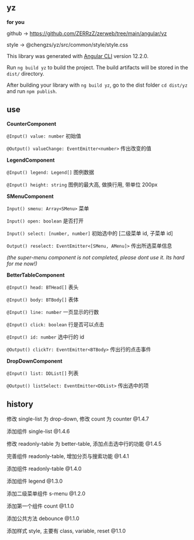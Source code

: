 ## yz

**for you**

github -> https://github.com/ZERRzZ/zerweb/tree/main/angular/yz

style -> @chengzs/yz/src/common/style/style.css

This library was generated with [Angular CLI](https://github.com/angular/angular-cli) version 12.2.0.

Run `ng build yz` to build the project. The build artifacts will be stored in the `dist/` directory.

After building your library with `ng build yz`, go to the dist folder `cd dist/yz` and run `npm publish`.

## use

**CounterComponent**

`@Input() value: number` 初始值

`@Output() valueChange: EventEmitter<number>` 传出改变的值

**LegendComponent**

`@Input() legend: Legend[]` 图例数据

`@Input() height: string` 图例的最大高, 做换行用, 带单位 200px

**SMenuComponent**

`Input() smenu: Array<SMenu>` 菜单

`Input() open: boolean` 是否打开

`Input() select: [number, number]` 初始选中的 [二级菜单 id, 子菜单 id]

`Output() reselect: EventEmitter<[SMenu, AMenu]>` 传出所选菜单信息

*(the super-menu component is not completed, please dont use it. Its hard for me now!)*

**BetterTableComponent**

`@Input() head: BTHead[]` 表头

`@Input() body: BTBody[]` 表体

`@Input() line: number` 一页显示的行数

`@Input() click: boolean` 行是否可以点击

`@Input() id: number` 选中行的 id

`@Output() clickTr: EventEmitter<BTBody>` 传出行的点击事件

**DropDownComponent**

`@Input() list: DDList[]` 列表

`@Output() listSelect: EventEmitter<DDList>` 传出选中的项

## history

修改 single-list 为 drop-down, 修改 count 为 counter @1.4.7

添加组件 single-list @1.4.6

修改 readonly-table 为 better-table, 添加点击选中行的功能 @1.4.5

完善组件 readonly-table, 增加分页与搜索功能 @1.4.1

添加组件 readonly-table @1.4.0

添加组件 legend @1.3.0

添加二级菜单组件 s-menu @1.2.0

添加第一个组件 count @1.1.0

添加公共方法 debounce @1.1.0

添加样式 style, 主要有 class, variable, reset @1.1.0